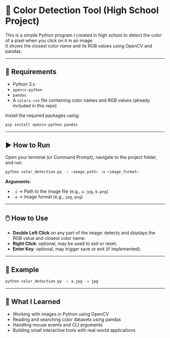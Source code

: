 # 🎨 Color Detection Tool (High School Project)

This is a simple Python program I created in high school to detect the color of a pixel when you click on it in an image.  
It shows the closest color name and its RGB values using OpenCV and pandas.

---

## 🔧 Requirements

- Python 3.x  
- `opencv-python`  
- `pandas`  
- A `colors.csv` file containing color names and RGB values (already included in this repo)

Install the required packages using:

```bash
pip install opencv-python pandas
```

---

## ▶️ How to Run

Open your terminal (or Command Prompt), navigate to the project folder, and run:

```bash
python color_detection.py -i <image_path> -a <image_format>
```

**Arguments:**

- `-i` → Path to the image file (e.g., `a.jpg`, `b.png`)
- `-a` → Image format (e.g., `jpg`, `png`)

---

## 🖱️ How to Use

- **Double Left Click** on any part of the image: detects and displays the RGB value and closest color name.
- **Right Click**: optional, may be used to exit or reset.
- **Enter Key**: optional, may trigger save or exit (if implemented).

---

## 📁 Example

```bash
python color_detection.py -i a.jpg -a jpg
```

---

## 🧠 What I Learned

- Working with images in Python using OpenCV  
- Reading and searching color datasets using pandas  
- Handling mouse events and CLI arguments  
- Building small interactive tools with real-world applications
